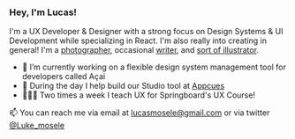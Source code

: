 ### Hey, I'm Lucas!

I'm a UX Developer & Designer with a strong focus on Design Systems & UI Development while specializing in React. I'm also really into creating in general! I'm a [photographer](https://www.instagram.com/luke_mosele_photo/), occasional [writer](https://medium.com/@l_mosele), and [sort of illustrator](https://www.behance.net/lmosele).

- 🔭 I’m currently working on a flexible design system management tool for developers called Açai
- 🔧 During the day I help build our Studio tool at [Appcues](https://www.appcues.com/)
- 👨🏼‍🏫 Two times a week I teach UX for Springboard's UX Course!

📫 You can reach me via email at lucasmosele@gmail.com or via twitter [@Luke_mosele](https://twitter.com/Luke_mosele)
